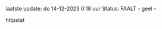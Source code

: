 laatste update: 
do 14-12-2023  0:18   uur 
Status: FAALT - geel - 
<div class="service Y">httpstat</div>
